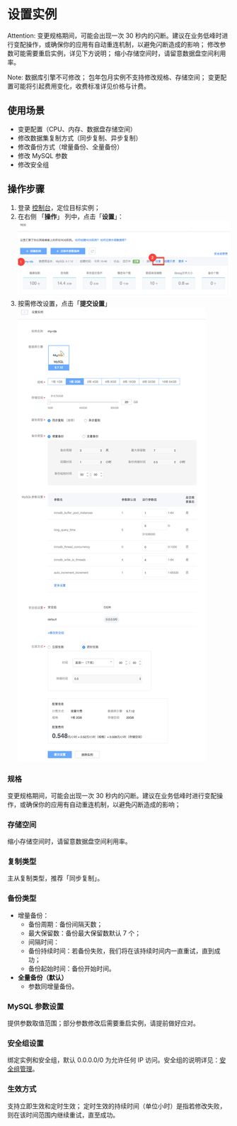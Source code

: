 # 设置实例

<span>Attention:</span>
变更规格期间，可能会出现一次 30 秒内的闪断。建议在业务低峰时进行变配操作，或确保你的应用有自动重连机制，以避免闪断造成的影响；
修改参数可能需要重启实例，详见下方说明；
缩小存储空间时，请留意数据盘空间利用率。

<span>Note:</span>
数据库引擎不可修改；
包年包月实例不支持修改规格、存储空间；
变更配置可能将引起费用变化，收费标准详见价格与计费。


## 使用场景

* 变更配置（CPU、内存、数据盘存储空间）
* 修改数据集复制方式（同步复制、异步复制）
* 修改备份方式（增量备份、全量备份）
* 修改 MySQL 参数
* 修改安全组

## 操作步骤

1. 登录 [控制台](https://c.163.com/dashboard#/m/rds/)，定位目标实例；
2. 在右侧 「**操作**」 列中，点击「**设置**」：
![](../../image/使用指南-实例-设置.png)
3. 按需修改设置，点击「**提交设置**」
![](../../image/使用指南-实例-设置实例.png)

### 规格
变更规格期间，可能会出现一次 30 秒内的闪断。建议在业务低峰时进行变配操作，或确保你的应用有自动重连机制，以避免闪断造成的影响；

### 存储空间
缩小存储空间时，请留意数据盘空间利用率。

### 复制类型
主从复制类型，推荐「同步复制」。

### 备份类型
* 增量备份：
	* 备份周期：备份间隔天数；
	* 最大保留数：备份最大保留数默认 7 个；
	* 间隔时间：
	* 备份持续时间：若备份失败，我们将在该持续时间内一直重试，直到成功；
	* 备份起始时间：备份开始时间。
* **全量备份（默认）**
	* 参数同增量备份。

### MySQL 参数设置
提供参数取值范围；部分参数修改后需要重启实例，请提前做好应对。

### 安全组设置
绑定实例和安全组，默认 0.0.0.0/0 为允许任何 IP 访问。安全组的说明详见：[安全组管理](../md.html#!平台服务/RDS/使用指南/安全组/创建RDS安全组.md)。

### 生效方式
支持立即生效和定时生效；
定时生效的持续时间（单位小时）是指若修改失败，则在该时间范围内继续重试，直至成功。













